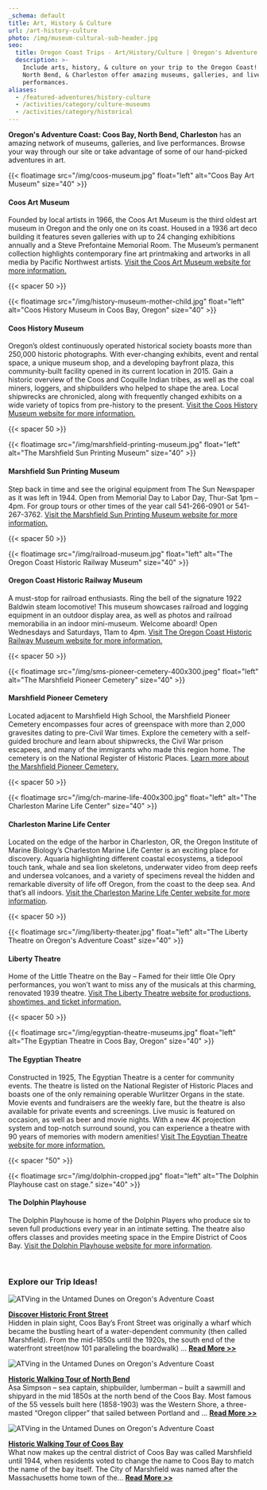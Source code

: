 ```yaml
---
_schema: default
title: Art, History & Culture
url: /art-history-culture
photo: /img/museum-cultural-sub-header.jpg
seo:
  title: Oregon Coast Trips - Art/History/Culture | Oregon's Adventure Coast
  description: >-
    Include arts, history, & culture on your trip to the Oregon Coast! Coos Bay,
    North Bend, & Charleston offer amazing museums, galleries, and live
    performances.
aliases:
  - /featured-adventures/history-culture
  - /activities/category/culture-museums
  - /activities/category/historical
---
```

**Oregon's Adventure Coast: Coos Bay, North Bend, Charleston** has an amazing network of museums, galleries, and live performances.  Browse your way through our site or take advantage of some of our hand-picked adventures in art.

{{< floatimage src="/img/coos-museum.jpg" float="left" alt="Coos Bay Art Museum" size="40" >}}

#### Coos Art Museum

Founded by local artists in 1966, the Coos Art Museum is the third oldest art museum in Oregon and the only one on its coast. Housed in a 1936 art deco building it features seven galleries with up to 24 changing exhibitions annually and a Steve Prefontaine Memorial Room. The Museum’s permanent collection highlights contemporary fine art printmaking and artworks in all media by Pacific Northwest artists. [Visit the Coos Art Museum website for more information.](http://www.coosart.org)

{{< spacer 50 >}}

{{< floatimage src="/img/history-museum-mother-child.jpg" float="left" alt="Coos History Museum in Coos Bay, Oregon" size="40" >}}

#### Coos History Museum

Oregon’s oldest continuously operated historical society boasts more than 250,000 historic photographs. With ever-changing exhibits, event and rental space, a unique museum shop, and a developing bayfront plaza, this community-built facility opened in its current location in 2015. Gain a historic overview of the Coos and Coquille Indian tribes, as well as the coal miners, loggers, and shipbuilders who helped to shape the area. Local shipwrecks are chronicled, along with frequently changed exhibits on a wide variety of topics from pre-history to the present. [Visit the Coos History Museum website for more information.](https://cooshistory.org)

{{< spacer 50 >}}

{{< floatimage src="/img/marshfield-printing-museum.jpg" float="left" alt="The Marshfield Sun Printing Museum" size="40" >}}

#### Marshfield Sun Printing Museum

Step back in time and see the original equipment from The Sun Newspaper as it was left in 1944. Open from Memorial Day to Labor Day, Thur-Sat 1pm – 4pm. For group tours or other times of the year call 541-266-0901 or 541-267-3762. <a href="https://www.facebook.com/p/Marshfield-Sun-Printing-Museum-100071574391773/" target="_blank" rel="noopener">Visit the Marshfield Sun Printing Museum website for more information.</a>

{{< spacer 50 >}}

{{< floatimage src="/img/railroad-museum.jpg" float="left" alt="The Oregon Coast Historic Railway Museum" size="40" >}}

#### Oregon Coast Historic Railway Museum

A must-stop for railroad enthusiasts. Ring the bell of the signature 1922 Baldwin steam locomotive! This museum showcases railroad and logging equipment in an outdoor display area, as well as photos and railroad memorabilia in an indoor mini-museum. Welcome aboard! Open Wednesdays and Saturdays, 11am to 4pm. [Visit The Oregon Coast Historic Railway Museum website for more information.](http://www.orcorail.org)

{{< spacer 50 >}}

{{< floatimage src="/img/sms-pioneer-cemetery-400x300.jpeg" float="left" alt="The Marshfield Pioneer Cemetery" size="40" >}}

#### Marshfield Pioneer Cemetery

Located adjacent to Marshfield High School, the Marshfield Pioneer Cemetery encompasses four acres of greenspace with more than 2,000 gravesites dating to pre-Civil War times. Explore the cemetery with a self-guided brochure and learn about shipwrecks, the Civil War prison escapees, and many of the immigrants who made this region home. The cemetery is on the National Register of Historic Places. <a href="https://www.coosbayor.gov/community/city-parks/marshfield-pioneer-cemetery" target="_blank" rel="noopener">Learn more about the Marshfield Pioneer Cemetery.</a>

{{< spacer 50 >}}

{{< floatimage src="/img/ch-marine-life-400x300.jpg" float="left" alt="The Charleston Marine Life Center" size="40" >}}

#### Charleston Marine Life Center

Located on the edge of the harbor in Charleston, OR, the Oregon Institute of Marine Biology’s Charleston Marine Life Center is an exciting place for discovery. Aquaria highlighting different coastal ecosystems, a tidepool touch tank, whale and sea lion skeletons, underwater video from deep reefs and undersea volcanoes, and a variety of specimens reveal the hidden and remarkable diversity of life off Oregon, from the coast to the deep sea. And that’s all indoors. [Visit the Charleston Marine Life Center website for more information](https://cmlc.uoregon.edu/).

{{< spacer 50 >}}

{{< floatimage src="/img/liberty-theater.jpg" float="left" alt="The Liberty Theatre on Oregon's Adventure Coast" size="40" >}}

#### Liberty Theatre

Home of the Little Theatre on the Bay – Famed for their little Ole Opry performances,  you won’t want to miss any of the musicals at this charming, renovated 1939 theatre. [Visit The Liberty Theatre website for productions, showtimes, and ticket information.](http://thelibertytheatre.org)

{{< spacer 50 >}}

{{< floatimage src="/img/egyptian-theatre-museums.jpg" float="left" alt="The Egyptian Theatre in Coos Bay, Oregon" size="40" >}}

#### The Egyptian Theatre

Constructed in 1925, The Egyptian Theatre is a center for community events. The theatre is listed on the National Register of Historic Places and boasts one of the only remaining operable Wurlitzer Organs in the state. Movie events and fundraisers are the weekly fare, but the theatre is also available for private events and screenings. Live music is featured on occasion, as well as beer and movie nights. With a new 4K projection system and top-notch surround sound, you can experience a theatre with 90 years of memories with modern amenities! [Visit The Egyptian Theatre website for more information.](http://egyptiantheatreoregon.com)

{{< spacer "50" >}}

{{< floatimage src="/img/dolphin-cropped.jpg" float="left" alt="The Dolphin Playhouse cast on stage." size="40" >}}

#### **The Dolphin Playhouse**

The Dolphin Playhouse is home of the Dolphin Players who produce six to seven full productions every year in an intimate setting. The theatre also offers classes and provides meeting space in the Empire District of Coos Bay. <a href="https://thedolphinplayhouse.com/" target="_blank" rel="noopener">Visit the Dolphin Playhouse website for more information</a>.

&nbsp;

<div class="clearfix"></div>

### Explore our Trip Ideas!

<div class="trip-idea-thumbnail">
<img src="/img/ti-walking-historic-thumb.jpg" alt="ATVing in the Untamed Dunes on Oregon's Adventure Coast" /></div>

[**Discover Historic Front Street**](/tripideas/discover-historic-front-street)<br> Hidden in plain sight, Coos Bay’s Front Street was originally a wharf which became the bustling heart of a water-dependent community (then called Marshfield).  From the mid-1850s until the 1920s, the south end of the waterfront street(now 101 paralleling the boardwalk) ... [**Read More &gt;&gt;**](/tripideas/discover-historic-front-street)

<div class="clearfix"></div>

<div class="trip-idea-thumbnail">
<img src="/img/ti-walking-northbend-thumb.jpg" alt="ATVing in the Untamed Dunes on Oregon's Adventure Coast" /></div>

[**Historic Walking Tour of North Bend**](/tripideas/historic-walking-tour-of-north-bend)<br> Asa Simpson – sea captain, shipbuilder, lumberman – built a sawmill and shipyard in the mid 1850s at the north bend of the Coos Bay. Most famous of the 55 vessels built here (1858-1903) was the Western Shore, a three-masted “Oregon clipper” that sailed between Portland and ... [**Read More &gt;&gt;**](/tripideas/historic-walking-tour-of-north-bend)

<div class="clearfix"></div>

<div class="trip-idea-thumbnail">
<img src="/img/ti-walking-coosbay-thumb.jpg" alt="ATVing in the Untamed Dunes on Oregon's Adventure Coast" /></div>

[**Historic Walking Tour of Coos Bay**](/tripideas/historic-walking-tour-of-coos-bay)<br> What now makes up the central district of Coos Bay was called Marshfield until 1944, when residents voted to change the name to Coos Bay to match the name of the bay itself. The City of Marshfield was named after the Massachusetts home town of the... [**Read More &gt;&gt;**](/tripideas/historic-walking-tour-of-coos-bay)